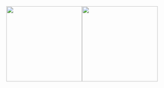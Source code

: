<div style="display: flex;">
  <img class="img" src="https://github-readme-stats.vercel.app/api/top-langs/?username=tuliopd17&layout=compact&theme=transparent" style="height: 200px; object-fit: cover;">
  <img class="img" src="https://github-readme-stats.vercel.app/api?username=tuliopd17&show_icons=true&theme=transparent" style="height: 200px; object-fit: cover;">
</div>
